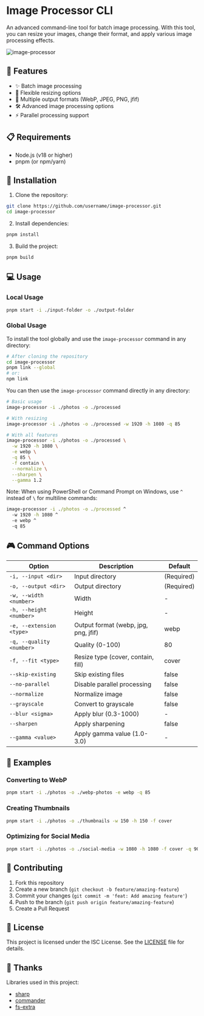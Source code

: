 # Image Processor CLI

An advanced command-line tool for batch image processing. With this tool, you can resize your images, change their format, and apply various image processing effects.

![image-processor](https://github.com/user-attachments/assets/3a4a2345-854b-4882-af1b-ea23d125b315)

## 🚀 Features

- ✨ Batch image processing
- 📐 Flexible resizing options
- 🎨 Multiple output formats (WebP, JPEG, PNG, jfif)
- 🛠️ Advanced image processing options
- ⚡ Parallel processing support

## 📋 Requirements

- Node.js (v18 or higher)
- pnpm (or npm/yarn)

## 🔧 Installation

1. Clone the repository:

```bash
git clone https://github.com/username/image-processor.git
cd image-processor
```

2. Install dependencies:

```bash
pnpm install
```

3. Build the project:

```bash
pnpm build
```

## 💻 Usage

### Local Usage

```bash
pnpm start -i ./input-folder -o ./output-folder
```

### Global Usage

To install the tool globally and use the `image-processor` command in any directory:

```bash
# After cloning the repository
cd image-processor
pnpm link --global
# or:
npm link
```

You can then use the `image-processor` command directly in any directory:

```bash
# Basic usage
image-processor -i ./photos -o ./processed

# With resizing
image-processor -i ./photos -o ./processed -w 1920 -h 1080 -q 85

# With all features
image-processor -i ./photos -o ./processed \
  -w 1920 -h 1080 \
  -e webp \
  -q 85 \
  -f contain \
  --normalize \
  --sharpen \
  --gamma 1.2
```

Note: When using PowerShell or Command Prompt on Windows, use `^` instead of `\` for multiline commands:

```cmd
image-processor -i ./photos -o ./processed ^
  -w 1920 -h 1080 ^
  -e webp ^
  -q 85
```

## 🎮 Command Options

| Option                   | Description                          | Default    |
| ------------------------ | ------------------------------------ | ---------- |
| `-i, --input <dir>`      | Input directory                      | (Required) |
| `-o, --output <dir>`     | Output directory                     | (Required) |
| `-w, --width <number>`   | Width                                | -          |
| `-h, --height <number>`  | Height                               | -          |
| `-e, --extension <type>` | Output format (webp, jpg, png, jfif) | webp       |
| `-q, --quality <number>` | Quality (0-100)                      | 80         |
| `-f, --fit <type>`       | Resize type (cover, contain, fill)   | cover      |
| `--skip-existing`        | Skip existing files                  | false      |
| `--no-parallel`          | Disable parallel processing          | false      |
| `--normalize`            | Normalize image                      | false      |
| `--grayscale`            | Convert to grayscale                 | false      |
| `--blur <sigma>`         | Apply blur (0.3-1000)                | -          |
| `--sharpen`              | Apply sharpening                     | false      |
| `--gamma <value>`        | Apply gamma value (1.0-3.0)          | -          |

## 📝 Examples

### Converting to WebP

```bash
pnpm start -i ./photos -o ./webp-photos -e webp -q 85
```

### Creating Thumbnails

```bash
pnpm start -i ./photos -o ./thumbnails -w 150 -h 150 -f cover
```

### Optimizing for Social Media

```bash
pnpm start -i ./photos -o ./social-media -w 1080 -h 1080 -f cover -q 90 --sharpen
```

## 🤝 Contributing

1. Fork this repository
2. Create a new branch (`git checkout -b feature/amazing-feature`)
3. Commit your changes (`git commit -m 'feat: Add amazing feature'`)
4. Push to the branch (`git push origin feature/amazing-feature`)
5. Create a Pull Request

## 📄 License

This project is licensed under the ISC License. See the [LICENSE](LICENSE) file for details.

## 🙏 Thanks

Libraries used in this project:

- [sharp](https://sharp.pixelplumbing.com/)
- [commander](https://github.com/tj/commander.js)
- [fs-extra](https://github.com/jprichardson/node-fs-extra)
